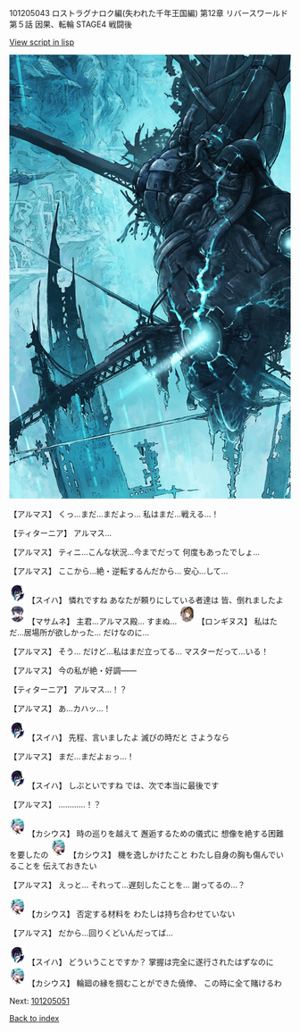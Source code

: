 101205043 ロストラグナロク編(失われた千年王国編) 第12章 リバースワールド 第５話 因果、転輪 STAGE4 戦闘後

[View script in lisp](../scripts/101205043.txt)

![underground_world_3.png](../images/backgrounds/underground_world_3.png)

【アルマス】
くっ…まだ…まだよっ…
私はまだ…戦える…！

【ティターニア】
アルマス…

【アルマス】
ティニ…こんな状況…今までだって
何度もあったでしょ…

【アルマス】
ここから…絶・逆転するんだから…
安心…して…

<img src="../images/units/3401719.png" alt="3401719.png" height="34"/>
【スイハ】
憐れですね
あなたが頼りにしている者達は
皆、倒れましたよ

<img src="../images/units/3100111.png" alt="3100111.png" height="34"/>
【マサムネ】
主君…アルマス殿…
すまぬ…

<img src="../images/units/3300111.png" alt="3300111.png" height="34"/>
【ロンギヌス】
私はただ…居場所が欲しかった…
だけなのに…

【アルマス】
そう…
だけど…私はまだ立ってる…
マスターだって…いる！

【アルマス】
今の私が絶・好調――

【ティターニア】
アルマス…！？

【アルマス】
あ…カハッ…！

<img src="../images/units/3401719.png" alt="3401719.png" height="34"/>
【スイハ】
先程、言いましたよ
滅びの時だと
さようなら

【アルマス】
まだ…まだよぉっ…！

<img src="../images/units/3401719.png" alt="3401719.png" height="34"/>
【スイハ】
しぶといですね
では、次で本当に最後です

【アルマス】
…………！？

<img src="../images/units/3303111.png" alt="3303111.png" height="34"/>
【カシウス】
時の巡りを越えて
邂逅するための儀式に
想像を絶する困難を要したの

<img src="../images/units/3303111.png" alt="3303111.png" height="34"/>
【カシウス】
機を逸しかけたこと
わたし自身の胸も傷んでいることを
伝えておきたい

【アルマス】
えっと…
それって…遅刻したことを…
謝ってるの…？

<img src="../images/units/3303111.png" alt="3303111.png" height="34"/>
【カシウス】
否定する材料を
わたしは持ち合わせていない

【アルマス】
だから…回りくどいんだってば…

<img src="../images/units/3401719.png" alt="3401719.png" height="34"/>
【スイハ】
どういうことですか？
掌握は完全に遂行されたはずなのに

<img src="../images/units/3303111.png" alt="3303111.png" height="34"/>
【カシウス】
輪廻の縁を掴むことができた僥倖、
この時に全て賭けるわ

Next: [101205051](101205051.md)

[Back to index](index.md)

